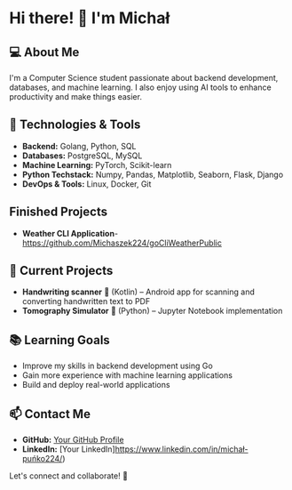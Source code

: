 # Hi there! 👋 I'm Michał

## 💻 About Me
I'm a Computer Science student passionate about backend development, databases, and machine learning. I also enjoy using AI tools to enhance productivity and make things easier.

## 🚀 Technologies & Tools
- **Backend:** Golang, Python, SQL
- **Databases:** PostgreSQL, MySQL
- **Machine Learning:** PyTorch, Scikit-learn
- **Python Techstack:** Numpy, Pandas, Matplotlib, Seaborn, Flask, Django
- **DevOps & Tools:** Linux, Docker, Git

## Finished Projects
- **Weather CLI Application**- https://github.com/Michaszek224/goCliWeatherPublic

## 🔭 Current Projects
- **Handwriting scanner** 📱 (Kotlin) – Android app for scanning and converting handwritten text to PDF
- **Tomography Simulator** 🏥 (Python) – Jupyter Notebook implementation

## 📚 Learning Goals
- Improve my skills in backend development using Go
- Gain more experience with machine learning applications
- Build and deploy real-world applications

## 📫 Contact Me
- **GitHub:** [Your GitHub Profile](https://github.com/Michaszek224)
- **LinkedIn:** [Your LinkedIn]https://www.linkedin.com/in/michał-puńko224/)

Let's connect and collaborate! 🚀

